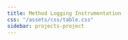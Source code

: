```yaml
---
title: Method Logging Instrumentation
css: "/assets/css/table.css"
sidebar: projects-project
---
```


